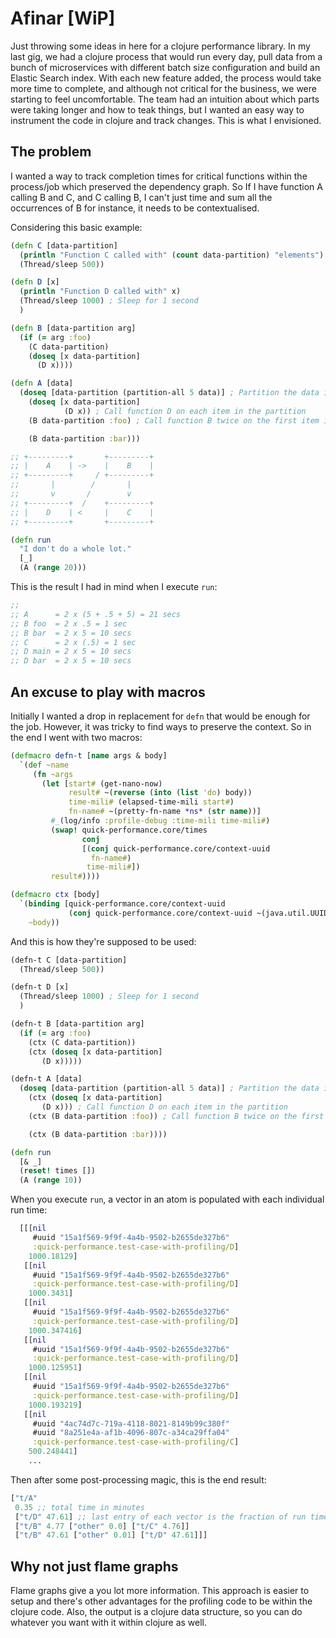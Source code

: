 # Afinar [WiP]

Just throwing some ideas in here for a clojure performance library. In my last gig, we had a clojure process that would run every day, pull data from a bunch of microservices with different batch size configuration and  build an Elastic Search index. With each new feature added, the process would take more time to complete, and although not critical for the business, we were starting to feel uncomfortable. The team had an intuition about which parts were taking longer and how to teak things, but I wanted an easy way to instrument the code in clojure and track changes. This is what I envisioned.

## The problem

I wanted a way to track completion times for critical functions within the process/job which preserved the dependency graph. So If I have function A calling B and C, and C calling B, I can't just time and sum all the occurrences of B for instance, it needs to be contextualised.

Considering this basic example:

```clojure
(defn C [data-partition]
  (println "Function C called with" (count data-partition) "elements")
  (Thread/sleep 500))

(defn D [x]
  (println "Function D called with" x)
  (Thread/sleep 1000) ; Sleep for 1 second
  )

(defn B [data-partition arg]
  (if (= arg :foo)
    (C data-partition)
    (doseq [x data-partition]
      (D x))))

(defn A [data]
  (doseq [data-partition (partition-all 5 data)] ; Partition the data into chunks of 5
    (doseq [x data-partition]
            (D x)) ; Call function D on each item in the partition
    (B data-partition :foo) ; Call function B twice on the first item in the partition

    (B data-partition :bar)))

;; +---------+       +---------+
;; |    A    | ->    |    B    |
;; +---------+     / +---------+
;;       |        /       |
;;       v       /        v
;; +---------+  /    +---------+
;; |    D    | <     |    C    |
;; +---------+       +---------+

(defn run
  "I don't do a whole lot."
  [_]
  (A (range 20)))
```

This is the result I had in mind when I execute `run`:

```clojure
;;
;; A      = 2 x (5 + .5 + 5) = 21 secs
;; B foo  = 2 x .5 = 1 sec
;; B bar  = 2 x 5 = 10 secs
;; C      = 2 x (.5) = 1 sec
;; D main = 2 x 5 = 10 secs
;; D bar  = 2 x 5 = 10 secs
```

## An excuse to play with macros

Initially I wanted a drop in replacement for `defn` that would be enough for the job. However, it was tricky to find ways to preserve the context. So in the end I went with two macros:

```clojure
(defmacro defn-t [name args & body]
  `(def ~name
     (fn ~args
       (let [start# (get-nano-now)
             result# ~(reverse (into (list 'do) body))
             time-mili# (elapsed-time-mili start#)
             fn-name# ~(pretty-fn-name *ns* (str name))]
         #_(log/info :profile-debug :time-mili time-mili#)
         (swap! quick-performance.core/times
                conj
                [(conj quick-performance.core/context-uuid
                  fn-name#)
                 time-mili#])
         result#))))

(defmacro ctx [body]
  `(binding [quick-performance.core/context-uuid
             (conj quick-performance.core/context-uuid ~(java.util.UUID/randomUUID))]
    ~body))
```

And this is how they're supposed to be used:

```clojure
(defn-t C [data-partition]
  (Thread/sleep 500))

(defn-t D [x]
  (Thread/sleep 1000) ; Sleep for 1 second
  )

(defn-t B [data-partition arg]
  (if (= arg :foo)
    (ctx (C data-partition))
    (ctx (doseq [x data-partition]
       (D x)))))

(defn-t A [data]
  (doseq [data-partition (partition-all 5 data)] ; Partition the data into chunks of 5
    (ctx (doseq [x data-partition]
       (D x))) ; Call function D on each item in the partition
    (ctx (B data-partition :foo)) ; Call function B twice on the first item in the partition

    (ctx (B data-partition :bar))))

(defn run
  [& _]
  (reset! times [])
  (A (range 10))
```

When you execute `run`, a vector in an atom is populated with each individual run time:

```clojure
  [[[nil
     #uuid "15a1f569-9f9f-4a4b-9502-b2655de327b6"
     :quick-performance.test-case-with-profiling/D]
    1000.18129]
   [[nil
     #uuid "15a1f569-9f9f-4a4b-9502-b2655de327b6"
     :quick-performance.test-case-with-profiling/D]
    1000.3431]
   [[nil
     #uuid "15a1f569-9f9f-4a4b-9502-b2655de327b6"
     :quick-performance.test-case-with-profiling/D]
    1000.347416]
   [[nil
     #uuid "15a1f569-9f9f-4a4b-9502-b2655de327b6"
     :quick-performance.test-case-with-profiling/D]
    1000.125951]
   [[nil
     #uuid "15a1f569-9f9f-4a4b-9502-b2655de327b6"
     :quick-performance.test-case-with-profiling/D]
    1000.193219]
   [[nil
     #uuid "4ac74d7c-719a-4118-8021-8149b99c380f"
     #uuid "8a251e4a-af1b-4096-807c-a34ca29ffa04"
     :quick-performance.test-case-with-profiling/C]
    500.248441]
    ...
```

Then after some post-processing magic, this is the end result:

```clojure
["t/A"
 0.35 ;; total time in minutes
 ["t/D" 47.61] ;; last entry of each vector is the fraction of run time
 ["t/B" 4.77 ["other" 0.0] ["t/C" 4.76]]
 ["t/B" 47.61 ["other" 0.01] ["t/D" 47.61]]]
```

## Why not just flame graphs

Flame graphs give a you lot more information. This approach is easier to setup and there's other advantages for the profiling code to be within the clojure code. Also, the output is a clojure data structure, so you can do whatever you want with it within clojure as well.
